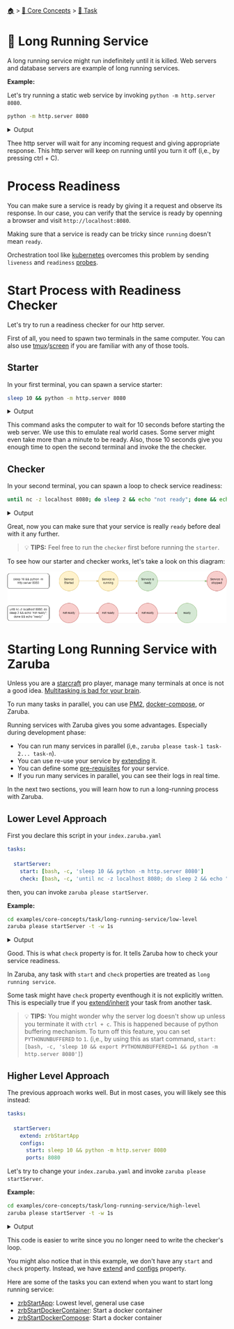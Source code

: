 <!--startTocHeader-->
[🏠](../../README.md) > [🧠 Core Concepts](../README.md) > [🔨 Task](README.md)
# 🍹 Long Running Service
<!--endTocHeader-->

A long running service might run indefinitely until it is killed. Web servers and database servers are example of long running services.

__Example:__

Let's try running a static web service by invoking `python -m http.server 8080`.

```bash
python -m http.server 8080
```

<details>
<summary>Output</summary>

```````
Serving HTTP on 0.0.0.0 port 8080 (http://0.0.0.0:8080/) ...
```````
</details>

Thee http server will wait for any incoming request and giving appropriate response. This http server will keep on running until you turn it off (i,e., by pressing ctrl + C).


# Process Readiness

You can make sure a service is ready by giving it a request and observe its response. In our case, you can verify that the service is ready by openning a browser and visit `http://localhost:8080`.

Making sure that a service is ready can be tricky since `running` doesn't mean `ready`.

Orchestration tool like [kubernetes](https://kubernetes.io/) overcomes this problem by sending `liveness` and `readiness` [probes](https://kubernetes.io/docs/tasks/configure-pod-container/configure-liveness-readiness-startup-probes/).


# Start Process with Readiness Checker

Let's try to run a readiness checker for our http server.

First of all, you need to spawn two terminals in the same computer. You can also use [tmux](https://github.com/tmux/tmux)/[screen](https://linuxhint.com/screen-linux/) if you are familiar with any of those tools.

## Starter

In your first terminal, you can spawn a service starter:

```bash
sleep 10 && python -m http.server 8080
```
<details>
<summary>Output</summary>

````
Serving HTTP on 0.0.0.0 port 8080 (http://0.0.0.0:8080/) ...
````
</details>

This command asks the computer to wait for 10 seconds before starting the web server. We use this to emulate real world cases. Some server might even take more than a minute to be ready. Also, those 10 seconds give you enough time to open the second terminal and invoke the the checker.

## Checker

In your second terminal, you can spawn a loop to check service readiness:

```bash
until nc -z localhost 8080; do sleep 2 && echo "not ready"; done && echo "ready"
```
<details>
<summary>Output</summary>

````
not ready
not ready
not ready
not ready
ready
````
</details>

Great, now you can make sure that your service is really `ready` before deal with it any further.

> 💡 __TIPS:__  Feel free to run the `checker` first before running the `starter`. 

To see how our starter and checker works, let's take a look on this diagram:

![](images/starter-and-checker.png)


# Starting Long Running Service with Zaruba

Unless you are a [starcraft](https://starcraft2.com/en-us/) pro player, manage many terminals at once is not a good idea. [Multitasking is bad for your brain](https://fee.org/articles/multitasking-is-bad-for-your-brain/).

To run many tasks in parallel, you can use [PM2](https://pm2.keymetrics.io/), [docker-compose](https://docs.docker.com/compose/), or Zaruba.

Running services with Zaruba gives you some advantages. Especially during development phase:

* You can run many services in parallel (i,e., `zaruba please task-1 task-2... task-n`).
* You can use re-use your service by [extending](./extend-task.md) it.
* You can define some [pre-requisites](./define-task-dependencies.md) for your service.
* If you run many services in parallel, you can see their logs in real time.

In the next two sections, you will learn how to run a long-running process with Zaruba.

## Lower Level Approach

First you declare this script in your `index.zaruba.yaml`

```yaml
tasks:

  startServer:
    start: [bash, -c, 'sleep 10 && python -m http.server 8080']
    check: [bash, -c, 'until nc -z localhost 8080; do sleep 2 && echo "not ready"; done && echo "ready"']
```

then, you can invoke `zaruba please startServer`.


__Example:__

<!--startCode-->
```bash
cd examples/core-concepts/task/long-running-service/low-level
zaruba please startServer -t -w 1s
```
 
<details>
<summary>Output</summary>
 
```````
💀 🔎 Job Starting...
         Elapsed Time: 1.305µs
         Current Time: 18:43:50
💀 🏁 Run 🍏 'startServer' service on /home/gofrendi/zaruba/docs/examples/core-concepts/task/long-running-service/low-level
💀 🏁 Check 🍏 'startServer' readiness on /home/gofrendi/zaruba/docs/examples/core-concepts/task/long-running-service/low-level
💀    🔎 startServer          🍏 not ready
💀    🔎 startServer          🍏 not ready
💀    🔎 startServer          🍏 not ready
💀    🔎 startServer          🍏 not ready
💀    🔎 startServer          🍏 not ready
💀    🚀 startServer          🍏 Serving HTTP on 0.0.0.0 port 8080 (http://0.0.0.0:8080/) ...
💀    🔎 startServer          🍏 not ready
💀    🔎 startServer          🍏 ready
💀 🎉 Successfully running 🍏 'startServer' readiness check
💀 🔎 Job Running...
         Elapsed Time: 12.114919485s
         Current Time: 18:44:02
         Active Process:
           * (PID=22811) 🍏 'startServer' service
💀 🎉 🎉🎉🎉🎉🎉🎉🎉🎉🎉🎉🎉
💀 🎉 Job Complete!!! 🎉🎉🎉
💀 🔥 Terminating
💀 🔪 Kill 🍏 'startServer' service (PID=22811)
💀    🚀 startServer          🍏 
💀    🚀 startServer          🍏 Keyboard interrupt received, exiting.
💀 🔎 Job Ended...
         Elapsed Time: 14.319896329s
         Current Time: 18:44:04
💀 🔥 🍏 'startServer' service exited without any error message
zaruba please startServer   -t -w 1s
```````
</details>
<!--endCode-->


Good. This is what `check` property is for. It tells Zaruba how to check your service readiness. 

In Zaruba, any task with `start` and `check` properties are treated as `long running service`.

Some task might have `check` property eventhough it is not explicitly written. This is especially true if you [extend/inherit](extend-task.md) your task from another task.
    
> 💡 __TIPS:__  You might wonder why the server log doesn't show up unless you terminate it with `ctrl + c`. This is happened because of python buffering mechanism. To turn off this feature, you can set `PYTHONUNBUFFERED` to `1`. (i,e., by using this as start command, `start: [bash, -c, 'sleep 10 && export PYTHONUNBUFFERED=1 && python -m http.server 8080']`)


## Higher Level Approach

The previous approach works well. But in most cases, you will likely see this instead:

```yaml
tasks:

  startServer:
    extend: zrbStartApp
    configs:
      start: sleep 10 && python -m http.server 8080
      ports: 8080
```

Let's try to change your `index.zaruba.yaml` and invoke `zaruba please startServer`.

__Example:__

<!--startCode-->
```bash
cd examples/core-concepts/task/long-running-service/high-level
zaruba please startServer -t -w 1s
```
 
<details>
<summary>Output</summary>
 
```````
💀 🔎 Job Starting...
         Elapsed Time: 1.804µs
         Current Time: 18:44:05
💀 🏁 Run 🔗 'updateProjectLinks' command on /home/gofrendi/zaruba/docs/examples/core-concepts/task/long-running-service/high-level
💀    🚀 updateProjectLinks   🔗 🎉🎉🎉
💀    🚀 updateProjectLinks   🔗 Links updated
💀 🎉 Successfully running 🔗 'updateProjectLinks' command
💀 🏁 Run 🍏 'startServer' service on /home/gofrendi/zaruba/docs/examples/core-concepts/task/long-running-service/high-level
💀 🏁 Check 🍏 'startServer' readiness on /home/gofrendi/zaruba/docs/examples/core-concepts/task/long-running-service/high-level
💀    🔎 startServer          🍏 🔎 Waiting for port '8080'
💀    🚀 startServer          🍏 Serving HTTP on 0.0.0.0 port 8080 (http://0.0.0.0:8080/) ...
💀 🎉 Successfully running 🍏 'startServer' readiness check
💀 🔎 Job Running...
         Elapsed Time: 11.271213954s
         Current Time: 18:44:16
         Active Process:
           * (PID=6892) 🍏 'startServer' service
💀 🎉 🎉🎉🎉🎉🎉🎉🎉🎉🎉🎉🎉
💀 🎉 Job Complete!!! 🎉🎉🎉
💀 🔥 Terminating
💀 🔪 Kill 🍏 'startServer' service (PID=6892)
💀    🚀 startServer          🍏 
💀    🚀 startServer          🍏 Keyboard interrupt received, exiting.
💀    🚀 startServer          🍏 🎉🎉🎉
💀    🚀 startServer          🍏 📜 Task 'startServer' is started
💀 🔎 Job Ended...
         Elapsed Time: 13.47605565s
         Current Time: 18:44:18
💀 🔥 🍏 'startServer' service exited without any error message
zaruba please startServer   -t -w 1s
```````
</details>
<!--endCode-->


This code is easier to write since you no longer need to write the checker's loop.

You might also notice that in this example, we don't have any `start` and `check` property. Instead, we have [extend](./extend-task.md) and [configs](./task-configs/README.md) property.

Here are some of the tasks you can extend when you want to start long running service:

* [zrbStartApp](../../core-tasks/zrb-start-app.md): Lowest level, general use case
* [zrbStartDockerContainer](../../core-tasks/zrb-start-docker-container.md): Start a docker container
* [zrbStartDockerCompose](../../core-tasks/zrb-start-docker-compose.md): Start a docker container

<!--startTocSubTopic-->
<!--endTocSubTopic-->

